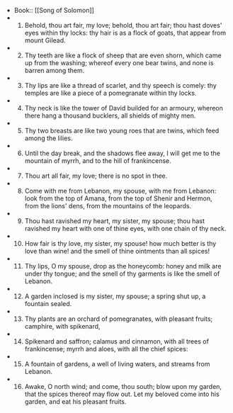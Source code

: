 - Book:: [[Song of Solomon]]
- 1. Behold, thou art fair, my love; behold, thou art fair; thou hast doves' eyes within thy locks: thy hair is as a flock of goats, that appear from mount Gilead.
- 2. Thy teeth are like a flock of sheep that are even shorn, which came up from the washing; whereof every one bear twins, and none is barren among them.
- 3. Thy lips are like a thread of scarlet, and thy speech is comely: thy temples are like a piece of a pomegranate within thy locks.
- 4. Thy neck is like the tower of David builded for an armoury, whereon there hang a thousand bucklers, all shields of mighty men.
- 5. Thy two breasts are like two young roes that are twins, which feed among the lilies.
- 6. Until the day break, and the shadows flee away, I will get me to the mountain of myrrh, and to the hill of frankincense.
- 7. Thou art all fair, my love; there is no spot in thee.
- 8. Come with me from Lebanon, my spouse, with me from Lebanon: look from the top of Amana, from the top of Shenir and Hermon, from the lions' dens, from the mountains of the leopards.
- 9. Thou hast ravished my heart, my sister, my spouse; thou hast ravished my heart with one of thine eyes, with one chain of thy neck.
- 10. How fair is thy love, my sister, my spouse! how much better is thy love than wine! and the smell of thine ointments than all spices!
- 11. Thy lips, O my spouse, drop as the honeycomb: honey and milk are under thy tongue; and the smell of thy garments is like the smell of Lebanon.
- 12. A garden inclosed is my sister, my spouse; a spring shut up, a fountain sealed.
- 13. Thy plants are an orchard of pomegranates, with pleasant fruits; camphire, with spikenard,
- 14. Spikenard and saffron; calamus and cinnamon, with all trees of frankincense; myrrh and aloes, with all the chief spices:
- 15. A fountain of gardens, a well of living waters, and streams from Lebanon.
- 16. Awake, O north wind; and come, thou south; blow upon my garden, that the spices thereof may flow out. Let my beloved come into his garden, and eat his pleasant fruits.
